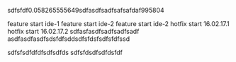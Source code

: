 sdfsfdf0.058265555649sdfasdfsadfsafsafdaf995804

feature start ide-1
feature start ide-2
feature start ide-2
hotfix start 16.02.17.1
hotfix start 16.02.17.2
sdfasfasdfsadfsadfsadf
asdfasdfasdfsdsfdfsddsdfsfdsfsdfsfdfssd

sdfsfsdfdfdfsdfsdfds
sdfsfdsdfsdfdsfdf
